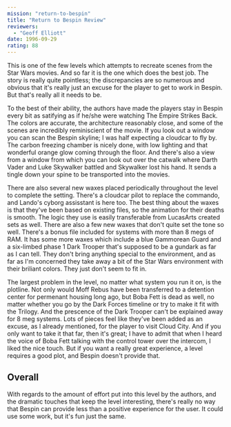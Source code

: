 ```yaml
---
mission: "return-to-bespin"
title: "Return to Bespin Review"
reviewers: 
  - "Geoff Elliott"
date: 1996-09-29
rating: 88
---
```


This is one of the few levels which attempts to recreate scenes from the Star Wars movies. And so far it is the one which does the best job. The story is really quite pointless; the discrepancies are so numerous and obvious that it's really just an excuse for the player to get to work in Bespin. But that's really all it needs to be.

To the best of their ability, the authors have made the players stay in Bespin every bit as satifying as if he/she were watching The Empire Strikes Back. The colors are accurate, the architecture reasonably close, and some of the scenes are incredibly reminiscient of the movie. If you look out a window you can scan the Bespin skyline; I was half expecting a cloudcar to fly by. The carbon freezing chamber is nicely done, with low lighting and that wonderful orange glow coming through the floor. And there's also a view from a window from which you can look out over the catwalk where Darth Vader and Luke Skywalker battled and Skywalker lost his hand. It sends a tingle down your spine to be transported into the movies.

There are also several new waxes placed periodically throughout the level to complete the setting. There's a cloudcar pilot to replace the commando, and Lando's cyborg assisstant is here too. The best thing about the waxes is that they've been based on existing files, so the animation for their deaths is smooth. The logic they use is easily transferable from LucasArts created sets as well. There are also a few new waxes that don't quite set the tone so well. There's a bonus file included for systems with more than 8 megs of RAM. It has some more waxes which include a blue Gammorean Guard and a six-limbed phase 1 Dark Trooper that's supposed to be a gundark as far as I can tell. They don't bring anything special to the environment, and as far as I'm concerned they take away a bit of the Star Wars environment with their briliant colors. They just don't seem to fit in.

The largest problem in the level, no matter what system you run it on, is the plotline. Not only would Moff Rebus have been transferred to a detention center for permenant housing long ago, but Boba Fett is dead as well, no matter whether you go by the Dark Forces timeline or try to make it fit with the Trilogy. And the prescence of the Dark Trooper can't be explained away for 8 meg systems. Lots of pieces feel like they've been added as an excuse, as I already mentioned, for the player to visit Cloud City. And if you only want to take it that far, then it's great; I have to admit that when I heard the voice of Boba Fett talking with the control tower over the intercom, I liked the nice touch. But if you want a really great experience, a level requires a good plot, and Bespin doesn't provide that.

## Overall

With regards to the amount of effort put into this level by the authors, and the dramatic touches that keep the level interesting, there's really no way that Bespin can provide less than a positive experience for the user. It could use some work, but it's fun just the same.